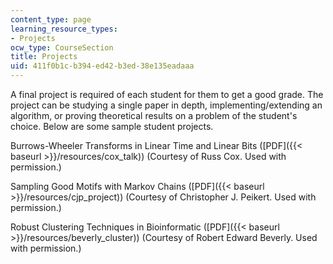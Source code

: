 ```yaml
---
content_type: page
learning_resource_types:
- Projects
ocw_type: CourseSection
title: Projects
uid: 411f0b1c-b394-ed42-b3ed-38e135eadaaa
---
```


A final project is required of each student for them to get a good grade. The project can be studying a single paper in depth, implementing/extending an algorithm, or proving theoretical results on a problem of the student's choice. Below are some sample student projects.

Burrows-Wheeler Transforms in Linear Time and Linear Bits ([PDF]({{< baseurl >}}/resources/cox_talk)) (Courtesy of Russ Cox. Used with permission.)

Sampling Good Motifs with Markov Chains ([PDF]({{< baseurl >}}/resources/cjp_project)) (Courtesy of Christopher J. Peikert. Used with permission.)

Robust Clustering Techniques in Bioinformatic ([PDF]({{< baseurl >}}/resources/beverly_cluster)) (Courtesy of Robert Edward Beverly. Used with permission.)